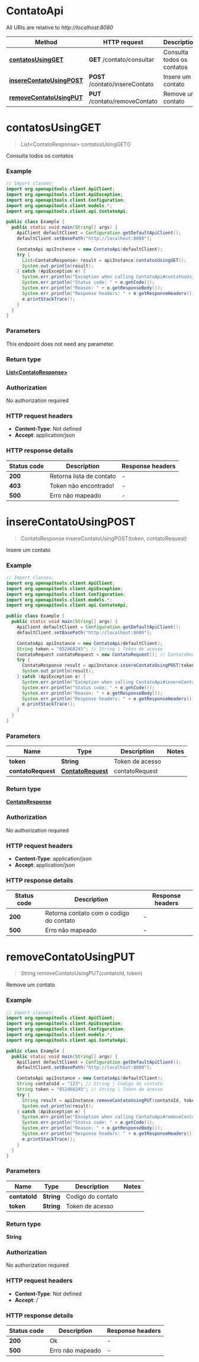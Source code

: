 # ContatoApi

All URIs are relative to *http://localhost:8080*

Method | HTTP request | Description
------------- | ------------- | -------------
[**contatosUsingGET**](ContatoApi.md#contatosUsingGET) | **GET** /contato/consultar | Consulta todos os contatos
[**insereContatoUsingPOST**](ContatoApi.md#insereContatoUsingPOST) | **POST** /contato/insereContato | Insere um contato
[**removeContatoUsingPUT**](ContatoApi.md#removeContatoUsingPUT) | **PUT** /contato/removeContato | Remove um contato


<a name="contatosUsingGET"></a>
# **contatosUsingGET**
> List&lt;ContatoResponse&gt; contatosUsingGET()

Consulta todos os contatos

### Example
```java
// Import classes:
import org.openapitools.client.ApiClient;
import org.openapitools.client.ApiException;
import org.openapitools.client.Configuration;
import org.openapitools.client.models.*;
import org.openapitools.client.api.ContatoApi;

public class Example {
  public static void main(String[] args) {
    ApiClient defaultClient = Configuration.getDefaultApiClient();
    defaultClient.setBasePath("http://localhost:8080");

    ContatoApi apiInstance = new ContatoApi(defaultClient);
    try {
      List<ContatoResponse> result = apiInstance.contatosUsingGET();
      System.out.println(result);
    } catch (ApiException e) {
      System.err.println("Exception when calling ContatoApi#contatosUsingGET");
      System.err.println("Status code: " + e.getCode());
      System.err.println("Reason: " + e.getResponseBody());
      System.err.println("Response headers: " + e.getResponseHeaders());
      e.printStackTrace();
    }
  }
}
```

### Parameters
This endpoint does not need any parameter.

### Return type

[**List&lt;ContatoResponse&gt;**](ContatoResponse.md)

### Authorization

No authorization required

### HTTP request headers

 - **Content-Type**: Not defined
 - **Accept**: application/json

### HTTP response details
| Status code | Description | Response headers |
|-------------|-------------|------------------|
**200** | Retorna lista de contato |  -  |
**403** | Token não encontrado! |  -  |
**500** | Erro não mapeado |  -  |

<a name="insereContatoUsingPOST"></a>
# **insereContatoUsingPOST**
> ContatoResponse insereContatoUsingPOST(token, contatoRequest)

Insere um contato

### Example
```java
// Import classes:
import org.openapitools.client.ApiClient;
import org.openapitools.client.ApiException;
import org.openapitools.client.Configuration;
import org.openapitools.client.models.*;
import org.openapitools.client.api.ContatoApi;

public class Example {
  public static void main(String[] args) {
    ApiClient defaultClient = Configuration.getDefaultApiClient();
    defaultClient.setBasePath("http://localhost:8080");

    ContatoApi apiInstance = new ContatoApi(defaultClient);
    String token = "852468245"; // String | Token de acesso
    ContatoRequest contatoRequest = new ContatoRequest(); // ContatoRequest | contatoRequest
    try {
      ContatoResponse result = apiInstance.insereContatoUsingPOST(token, contatoRequest);
      System.out.println(result);
    } catch (ApiException e) {
      System.err.println("Exception when calling ContatoApi#insereContatoUsingPOST");
      System.err.println("Status code: " + e.getCode());
      System.err.println("Reason: " + e.getResponseBody());
      System.err.println("Response headers: " + e.getResponseHeaders());
      e.printStackTrace();
    }
  }
}
```

### Parameters

Name | Type | Description  | Notes
------------- | ------------- | ------------- | -------------
 **token** | **String**| Token de acesso |
 **contatoRequest** | [**ContatoRequest**](ContatoRequest.md)| contatoRequest |

### Return type

[**ContatoResponse**](ContatoResponse.md)

### Authorization

No authorization required

### HTTP request headers

 - **Content-Type**: application/json
 - **Accept**: application/json

### HTTP response details
| Status code | Description | Response headers |
|-------------|-------------|------------------|
**200** | Retorna contato com o codigo do contato |  -  |
**500** | Erro não mapeado |  -  |

<a name="removeContatoUsingPUT"></a>
# **removeContatoUsingPUT**
> String removeContatoUsingPUT(contatoId, token)

Remove um contato

### Example
```java
// Import classes:
import org.openapitools.client.ApiClient;
import org.openapitools.client.ApiException;
import org.openapitools.client.Configuration;
import org.openapitools.client.models.*;
import org.openapitools.client.api.ContatoApi;

public class Example {
  public static void main(String[] args) {
    ApiClient defaultClient = Configuration.getDefaultApiClient();
    defaultClient.setBasePath("http://localhost:8080");

    ContatoApi apiInstance = new ContatoApi(defaultClient);
    String contatoId = "123"; // String | Codigo do contato
    String token = "852468245"; // String | Token de acesso
    try {
      String result = apiInstance.removeContatoUsingPUT(contatoId, token);
      System.out.println(result);
    } catch (ApiException e) {
      System.err.println("Exception when calling ContatoApi#removeContatoUsingPUT");
      System.err.println("Status code: " + e.getCode());
      System.err.println("Reason: " + e.getResponseBody());
      System.err.println("Response headers: " + e.getResponseHeaders());
      e.printStackTrace();
    }
  }
}
```

### Parameters

Name | Type | Description  | Notes
------------- | ------------- | ------------- | -------------
 **contatoId** | **String**| Codigo do contato |
 **token** | **String**| Token de acesso |

### Return type

**String**

### Authorization

No authorization required

### HTTP request headers

 - **Content-Type**: Not defined
 - **Accept**: */*

### HTTP response details
| Status code | Description | Response headers |
|-------------|-------------|------------------|
**200** | Ok |  -  |
**500** | Erro não mapeado |  -  |

